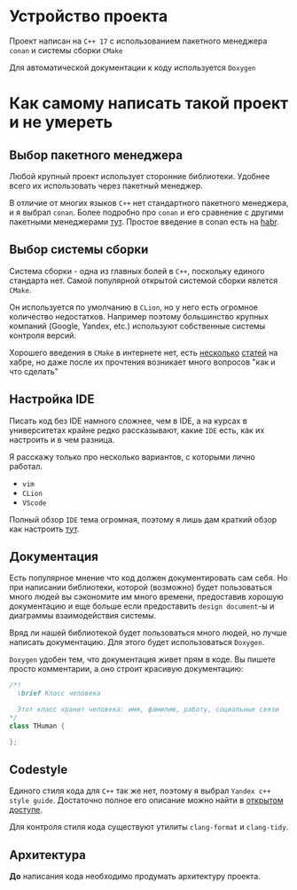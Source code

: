 # Устройство проекта
Проект написан на `C++ 17` с использованием пакетного менеджера `conan` и системы сборки `CMake`

Для автоматической документации к коду используется `Doxygen`

# Как самому написать такой проект и не умереть

## Выбор пакетного менеджера
Любой крупный проект использует сторонние библиотеки. Удобнее всего их использовать через пакетный менеджер.

В отличие от многих языков `C++` нет стандартного пакетного менеджера, и я выбрал `conan`. Более подробно про `conan` и его сравнение с другими пакетными менеджерами [тут](./package.md). Простое введение в conan есть на [habr](https://habr.com/ru/post/342982/).

## Выбор системы сборки
Система сборки - одна из главных болей в `C++`, поскольку единого стандарта нет. Самой популярной открытой системой сборки явлется `CMake`.

Он используется по умолчанию в `CLion`, но у него есть огромное количество недостатков. Например поэтому большинство крупных компаний (Google, Yandex, etc.) используют собственные системы контроля версий.

Хорошего введения в `CMake` в интернете нет, есть [несколько](https://habr.com/ru/post/431428/) [статей](https://habr.com/ru/post/155467/) на хабре, но даже после их прочтения возникает много вопросов "как и что сделать"

## Настройка IDE
Писать код без IDE намного сложнее, чем в IDE, а на курсах в университетах крайне редко рассказывают, какие `IDE` есть, как их настроить и в чем разница.

Я расскажу только про несколько вариантов, с которыми лично работал.
* `vim`
* `CLion`
* `VScode`

Полный обзор `IDE` тема огромная, поэтому я лишь дам краткий обзор как настроить [тут](./IDE.md).

## Документация
Есть популярное мнение что код должен документировать сам себя. Но при написании библиотеки, которой (возможно) будет пользоваться много людей вы сэкономите им много времени, предоставив хорошую документацию и еще больше если предоставить `design document`-ы и диаграммы взаимодействия системы.

Вряд ли нашей библиотекой будет пользоваться много людей, но лучше написать документацию. Для этого будет использоваться `Doxygen`.

`Doxygen` удобен тем, что документация живет прям в коде. Вы пишете просто комментарии, а оно строит красивую документацию:
```C++
/*!
  \brief Класс человека

  Этот класс хранит человека: имя, фамилию, работу, социальные связи
*/
class THuman {

};
```

## Codestyle
Единого стиля кода для `C++` так же нет, поэтому я выбрал `Yandex c++ style guide`. Достаточно полное его описание можно найти в [открытом доступе](https://github.com/yandex/CMICOT/blob/master/CPP_STYLE_GUIDE.md).

Для контроля стиля кода существуют утилиты `clang-format` и `clang-tidy`.

## Архитектура
__До__ написания кода необходимо продумать архитектуру проекта.